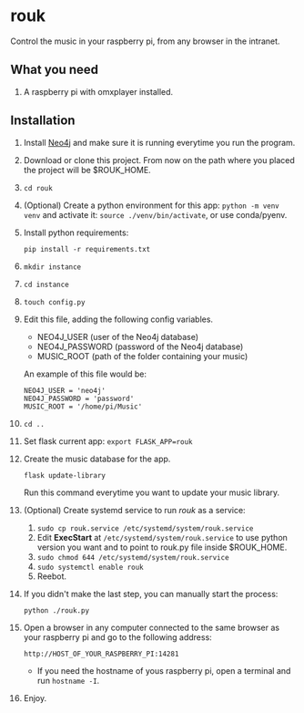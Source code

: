 # rouk
Control the music in your raspberry pi, from any browser in the intranet.

## What you need
1. A raspberry pi with omxplayer installed.

## Installation
1. Install [Neo4j](https://neo4j.com/docs/operations-manual/current/installation/linux/debian/) and make sure it is running everytime you run the program.
1. Download or clone this project. From now on the path where you placed the project will be $ROUK_HOME.
1. `cd rouk`
1. (Optional) Create a python environment for this app: `python -m venv venv` and activate it: `source ./venv/bin/activate`, or use conda/pyenv.
1. Install python requirements:
    ```
    pip install -r requirements.txt
    ```
1. `mkdir instance`
1. `cd instance`
1. `touch config.py`
1. Edit this file, adding the following config variables.

    * NEO4J_USER (user of the Neo4j database)
    * NEO4J_PASSWORD (password of the Neo4j database)
    * MUSIC_ROOT (path of the folder containing your music)

    An example of this file would be:
    ```
    NEO4J_USER = 'neo4j'
    NEO4J_PASSWORD = 'password'
    MUSIC_ROOT = '/home/pi/Music'
    ```
1. `cd ..`
1. Set flask current app: `export FLASK_APP=rouk`
1. Create the music database for the app.
    ```
    flask update-library
    ```
    Run this command everytime you want to update your music library.
1. (Optional) Create systemd service to run *rouk* as a service:
    1. `sudo cp rouk.service /etc/systemd/system/rouk.service`
    1. Edit **ExecStart** at `/etc/systemd/system/rouk.service` to use python version you want and to point to rouk.py file inside $ROUK_HOME.
    1. `sudo chmod 644 /etc/systemd/system/rouk.service`
    1. `sudo systemctl enable rouk`
    1. Reebot.
1. If you didn't make the last step, you can manually start the process:
    ```
    python ./rouk.py
    ```
1. Open a browser in any computer connected to the same browser as your raspberry pi and go to the following address:
    ```
    http://HOST_OF_YOUR_RASPBERRY_PI:14281
    ```
    * If you need the hostname of yous raspberry pi, open a terminal and run `hostname -I`.
1. Enjoy.
